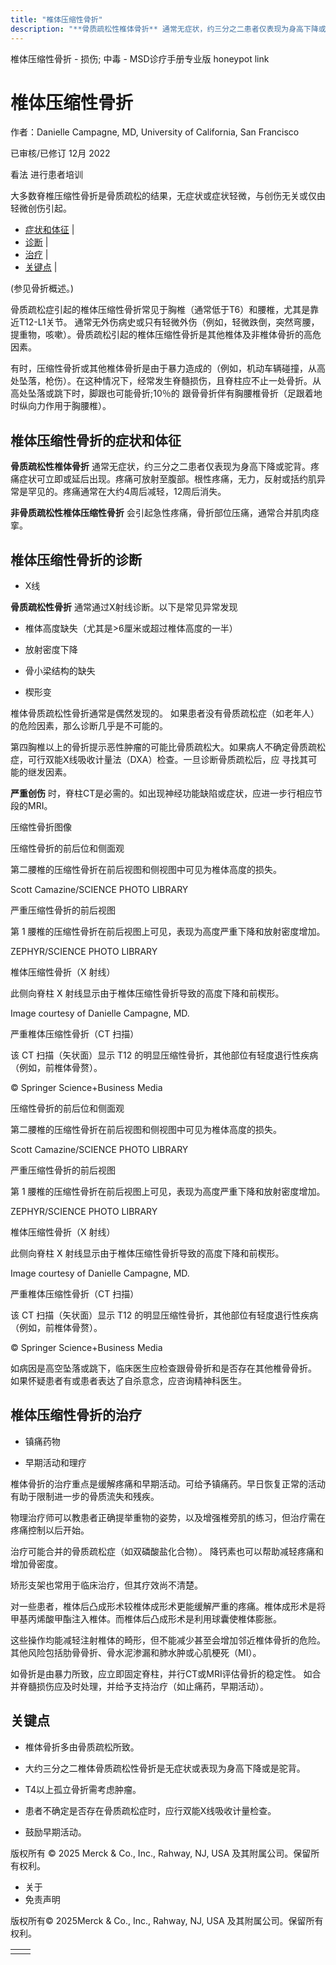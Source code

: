 ```yaml
---
title: "椎体压缩性骨折"
description: "**骨质疏松性椎体骨折** 通常无症状，约三分之二患者仅表现为身高下降或驼背。疼痛症状可立即或延后出现。疼痛可放射至腹部。根性疼痛，无力，反射或括约肌异常是罕见的。疼痛通常在大约4周后减轻，12周后消失。"
---
```


﻿椎体压缩性骨折 \- 损伤; 中毒 \- MSD诊疗手册专业版 honeypot link

# 椎体压缩性骨折

作者：Danielle Campagne, MD, University of California, San Francisco

已审核/已修订 12月 2022

看法 进行患者培训

大多数脊椎压缩性骨折是骨质疏松的结果，无症状或症状轻微，与创伤无关或仅由轻微创伤引起。

- [症状和体征](#症状和体征_v13387281_zh) \|
- [诊断](#诊断_v13387285_zh) \|
- [治疗](#治疗_v13387307_zh) \|
- [关键点](#关键点_v13387325_zh) \|

(参见骨折概述。)

骨质疏松症引起的椎体压缩性骨折常见于胸椎（通常低于T6）和腰椎，尤其是靠近T12-L1关节。 通常无外伤病史或只有轻微外伤（例如，轻微跌倒，突然弯腰，提重物，咳嗽）。骨质疏松引起的椎体压缩性骨折是其他椎体及非椎体骨折的高危因素。

有时，压缩性骨折或其他椎体骨折是由于暴力造成的（例如，机动车辆碰撞，从高处坠落，枪伤）。在这种情况下，经常发生脊髓损伤，且脊柱应不止一处骨折。从高处坠落或跳下时，脚跟也可能骨折;10％的 跟骨骨折伴有胸腰椎骨折（足跟着地时纵向力作用于胸腰椎）。

## 椎体压缩性骨折的症状和体征

**骨质疏松性椎体骨折** 通常无症状，约三分之二患者仅表现为身高下降或驼背。疼痛症状可立即或延后出现。疼痛可放射至腹部。根性疼痛，无力，反射或括约肌异常是罕见的。疼痛通常在大约4周后减轻，12周后消失。

**非骨质疏松性椎体压缩性骨折** 会引起急性疼痛，骨折部位压痛，通常合并肌肉痉挛。

## 椎体压缩性骨折的诊断

- X线


**骨质疏松性骨折** 通常通过X射线诊断。以下是常见异常发现

- 椎体高度缺失（尤其是>6厘米或超过椎体高度的一半）

- 放射密度下降

- 骨小梁结构的缺失

- 楔形变


椎体骨质疏松性骨折通常是偶然发现的。 如果患者没有骨质疏松症（如老年人）的危险因素，那么诊断几乎是不可能的。

第四胸椎以上的骨折提示恶性肿瘤的可能比骨质疏松大。如果病人不确定骨质疏松症，可行双能X线吸收计量法（DXA）检查。一旦诊断骨质疏松后，应 寻找其可能的继发因素。

**严重创伤** 时，脊柱CT是必需的。如出现神经功能缺陷或症状，应进一步行相应节段的MRI。

压缩性骨折图像



压缩性骨折的前后位和侧面观

第二腰椎的压缩性骨折在前后视图和侧视图中可见为椎体高度的损失。

Scott Camazine/SCIENCE PHOTO LIBRARY



严重压缩性骨折的前后视图

第 1 腰椎的压缩性骨折在前后视图上可见，表现为高度严重下降和放射密度增加。

ZEPHYR/SCIENCE PHOTO LIBRARY



椎体压缩性骨折（X 射线）

此侧向脊柱 X 射线显示由于椎体压缩性骨折导致的高度下降和前楔形。

Image courtesy of Danielle Campagne, MD.



严重椎体压缩性骨折（CT 扫描）

该 CT 扫描（矢状面）显示 T12 的明显压缩性骨折，其他部位有轻度退行性疾病（例如，前椎体骨赘）。

© Springer Science+Business Media



压缩性骨折的前后位和侧面观

第二腰椎的压缩性骨折在前后视图和侧视图中可见为椎体高度的损失。

Scott Camazine/SCIENCE PHOTO LIBRARY



严重压缩性骨折的前后视图

第 1 腰椎的压缩性骨折在前后视图上可见，表现为高度严重下降和放射密度增加。

ZEPHYR/SCIENCE PHOTO LIBRARY



椎体压缩性骨折（X 射线）

此侧向脊柱 X 射线显示由于椎体压缩性骨折导致的高度下降和前楔形。

Image courtesy of Danielle Campagne, MD.



严重椎体压缩性骨折（CT 扫描）

该 CT 扫描（矢状面）显示 T12 的明显压缩性骨折，其他部位有轻度退行性疾病（例如，前椎体骨赘）。

© Springer Science+Business Media

如病因是高空坠落或跳下，临床医生应检查跟骨骨折和是否存在其他椎骨骨折。 如果怀疑患者有或患者表达了自杀意念，应咨询精神科医生。

## 椎体压缩性骨折的治疗

- 镇痛药物

- 早期活动和理疗


椎体骨折的治疗重点是缓解疼痛和早期活动。可给予镇痛药。早日恢复正常的活动有助于限制进一步的骨质流失和残疾。

物理治疗师可以教患者正确提举重物的姿势，以及增强椎旁肌的练习，但治疗需在疼痛控制以后开始。

治疗可能合并的骨质疏松症（如双磷酸盐化合物）。 降钙素也可以帮助减轻疼痛和增加骨密度。

矫形支架也常用于临床治疗，但其疗效尚不清楚。

对一些患者，椎体后凸成形术较椎体成形术更能缓解严重的疼痛。椎体成形术是将甲基丙烯酸甲酯注入椎体。而椎体后凸成形术是利用球囊使椎体膨胀。

这些操作均能减轻注射椎体的畸形，但不能减少甚至会增加邻近椎体骨折的危险。其他风险包括肋骨骨折、骨水泥渗漏和肺水肿或心肌梗死（MI）。

如骨折是由暴力所致，应立即固定脊柱，并行CT或MRI评估骨折的稳定性。 如合并脊髓损伤应及时处理，并给予支持治疗（如止痛药，早期活动）。

## 关键点

- 椎体骨折多由骨质疏松所致。

- 大约三分之二椎体骨质疏松性骨折是无症状或表现为身高下降或是驼背。

- T4以上孤立骨折需考虑肿瘤。

- 患者不确定是否存在骨质疏松症时，应行双能X线吸收计量检查。

- 鼓励早期活动。




版权所有 © 2025
Merck & Co., Inc., Rahway, NJ, USA 及其附属公司。保留所有权利。

- 关于
- 免责声明

版权所有© 2025Merck & Co., Inc., Rahway, NJ, USA 及其附属公司。保留所有权利。

|     |     |
| --- | --- |
|  |  |